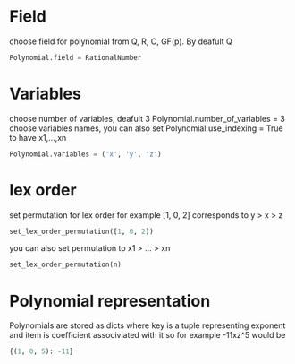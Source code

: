 # Field
choose field for polynomial from Q, R, C, GF(p). By deafult Q
```python
Polynomial.field = RationalNumber
```
# Variables
choose number of variables, deafult 3
Polynomial.number_of_variables = 3
choose variables names, you can also set Polynomial.use_indexing = True to have x1,...,xn
```python
Polynomial.variables = ('x', 'y', 'z')
```
# lex order
set permutation for lex order for example [1, 0, 2] corresponds to y > x > z
```python
set_lex_order_permutation([1, 0, 2])
```
you can also set permutation to x1 > ... > xn
```python
set_lex_order_permutation(n)
```
# Polynomial representation
Polynomials are stored as dicts where key is a tuple representing exponent and item is coefficient associviated with it so for example -11xz^5 would be
```python
{(1, 0, 5): -11} 
```
